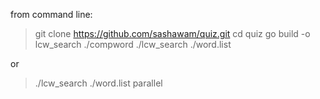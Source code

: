 from command line:

> git clone https://github.com/sashawam/quiz.git
> cd quiz
> go build -o lcw_search ./compword
> ./lcw_search ./word.list

or

> ./lcw_search ./word.list parallel
